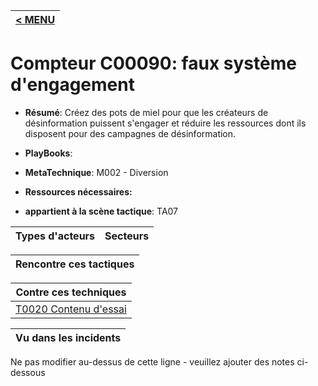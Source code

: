 |[< MENU](../README.md)|
|---|
# Compteur C00090: faux système d'engagement

* **Résumé**: Créez des pots de miel pour que les créateurs de désinformation puissent s'engager et réduire les ressources dont ils disposent pour des campagnes de désinformation.

* **PlayBooks**:

* **MetaTechnique**: M002 - Diversion

* **Ressources nécessaires:**

* **appartient à la scène tactique**: TA07


|Types d'acteurs |Secteurs |
|----------- |------- |



|Rencontre ces tactiques |
|---------------------- |



|Contre ces techniques |
|------------------------- |
|[T0020 Contenu d'essai](../../generated_pages/techniques/T0020.md) |



|Vu dans les incidents |
|----------------- |


Ne pas modifier au-dessus de cette ligne - veuillez ajouter des notes ci-dessous